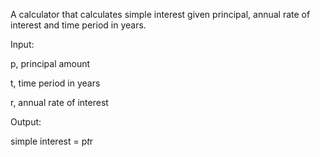 A calculator that calculates simple interest given principal, annual rate of interest and time period in years.

Input:

   p, principal amount
   
   t, time period in years   
   
   r, annual rate of interest
   
Output:

   simple interest = p*t*r
